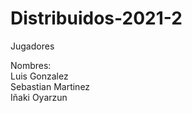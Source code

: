 # Distribuidos-2021-2

Jugadores

Nombres: <br>
Luis Gonzalez <br>
Sebastian Martinez <br>
Iñaki Oyarzun <br>
